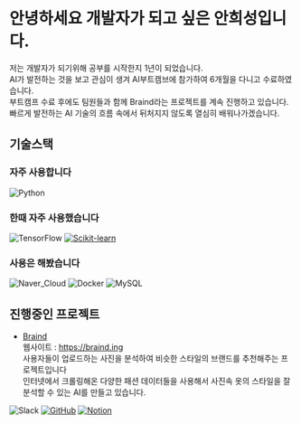 
# 안녕하세요 개발자가 되고 싶은 안희성입니다.

저는 개발자가 되기위해 공부를 시작한지 1년이 되었습니다.<br> 
AI가 발전하는 것을 보고 관심이 생겨 AI부트캠브에 참가하여 6개월을 다니고 수료하였습니다.<br> 
부트캠프 수료 후에도 팀원들과 함께 Braind라는 프로젝트를 계속 진행하고 있습니다.<br> 
빠르게 발전하는 AI 기술의 흐름 속에서 뒤처지지 않도록 열심히 배워나가겠습니다.



## 기술스택

### 자주 사용합니다
![Python](https://img.shields.io/badge/Python-3776AB?style=flat-square&logo=python&logoColor=white)

### 한때 자주 사용했습니다
![TensorFlow](https://img.shields.io/badge/TensorFlow-FF6F00?style=flat-square&logo=tensorflow&logoColor=white)
[![Scikit-learn](https://img.shields.io/badge/Scikit--learn-FF6F00?style=flat-square&logo=tensorflow&logoColor=white)](https://img.shields.io/badge/scikit--learn-F7931E?style=flat-square&logo=scikit-learn&logoColor=white)

### 사용은 해봤습니다
![Naver_Cloud](https://img.shields.io/badge/Naver_Cloud-03C75A?style=flat-square&logo=naver&logoColor=white)
![Docker](https://img.shields.io/badge/Docker-2496ED?style=flat-square&logo=docker&logoColor=white)
![MySQL](https://img.shields.io/badge/MySQL-4479A1?style=flat-square&logo=mysql&logoColor=white)


## 진행중인 프로젝트
- [Braind](https://github.com/sioscorial/braind.ing) <br>
  웹사이트 : https://braind.ing<br>
  사용자들이 업로드하는 사진을 분석하여 비슷한 스타일의 브랜드를 추천해주는 프로젝트입니다<br>
  인터넷에서 크롤링해온 다양한 패션 데이터들을 사용해서 사진속 옷의 스타일을 잘 분석할 수 있는 AI를 만들고 있습니다.

![Slack](https://img.shields.io/badge/Slack-4A154B?style=flat-square&logo=slack&logoColor=white)
[![GitHub](https://img.shields.io/badge/GitHub-181717?style=flat-square&logo=github&logoColor=white)](https://github.com/ahs1001)
[![Notion](https://img.shields.io/badge/Notion-000000?style=flat-square&logo=notion&logoColor=white)](https://www.notion.so/MLOps-Engineer-2ef91d9ec15c49f1b45fb8288d765fef)
